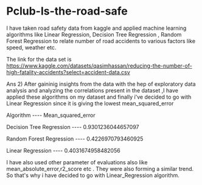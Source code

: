 # Pclub-Is-the-road-safe

I have taken road safety data from kaggle and applied machine learning algorithms like Linear Regression, Decision Tree Regression , Random Forest Regression to relate number of road accidents to various factors like speed, weather etc.

The link for the data set is https://www.kaggle.com/datasets/qasimhassan/reducing-the-number-of-high-fatality-accidents?select=accident-data.csv

Ans 2) After gaininig insights from the data with the hep of exploratory data analysis and analyzing the correlations present in the dataset ,I have applied these algorithms on my dataset and finally i've decided to go with Linear Regression since it is giving the lowest mean_squared_error 

Algorithm                          ---- Mean_squared_error

Decision Tree Regression            ---- 0.9301236044657097

Random Forest Regression            ---- 0.4226970793460925

Linear Regression                  ----  0.4031674958482056

I have also used other parameter of evaluations also like mean_absolute_error,r2_score etc . They were also forming a similar trend.
So that's why i have decided to go with Linear_Regression algorithm.
